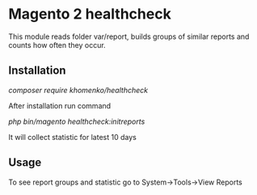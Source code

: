 # Magento 2 healthcheck

 This module reads folder var/report, builds groups of similar reports and counts how often they occur.
 
## Installation

*composer require khomenko/healthcheck*

After installation run command

*php bin/magento healthcheck:initreports*

It will collect statistic for latest 10 days


## Usage

To see report groups and statistic go to System->Tools->View Reports
